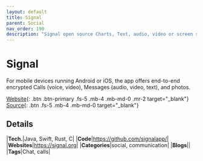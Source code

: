 ```yaml
---
layout: default
title: Signal
parent: Social
nav_order: 190
description: "Signal open source Charts, Text, audio, video or screen share"
---
```


# Signal

For mobile devices running Android or iOS, the app offers end-to-end encrypted Calls (voice, video), 
Messages (audio, video, text), and photos.

[Website](https://signal.org/){: .btn .btn-primary .fs-5 .mb-4 .mb-md-0 .mr-2 target="_blank"} 
[Source](https://github.com/signalapp){: .btn .fs-5 .mb-4 .mb-md-0 target="_blank"}

## Details

|**Tech.**|Java, Swift, Rust, C|
|**Code**|https://github.com/signalapp/|
|**Websites**|https://signal.org|
|**Categories**|social, communication|
|**Blogs**||
|**Tags**|Chat, calls|
